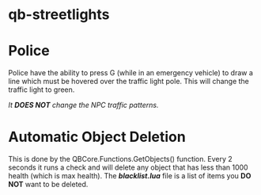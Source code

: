 # qb-streetlights

# Police
Police have the ability to press G (while in an emergency vehicle) to draw a line which must be hovered over the traffic light pole. This will change the traffic light to green.

<i>It <b>DOES NOT</b> change the NPC traffic patterns.</i>

# Automatic Object Deletion
This is done by the QBCore.Functions.GetObjects() function. Every 2 seconds it runs a check and will delete any object that has less than 1000 health (which is max health). The <b><i>blacklist.lua</i></b> file is a list of items you <b>DO NOT</b> want to be deleted.
